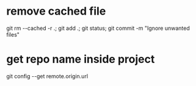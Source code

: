 # remove cached file 
git rm --cached -r .; git add .; git status; git commit -m "Ignore unwanted files"
# get repo name inside project
git config --get remote.origin.url
